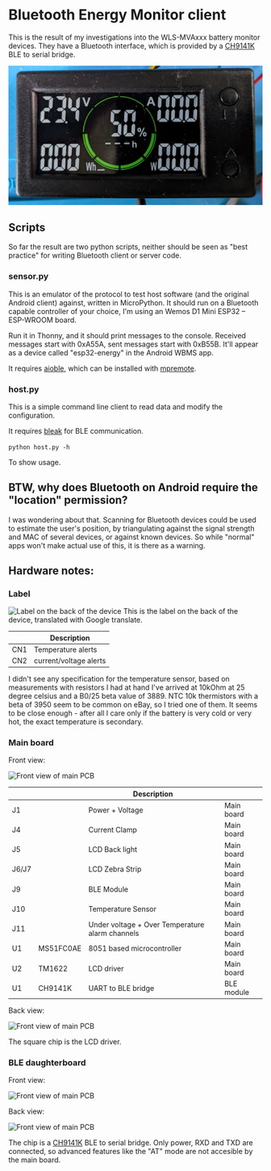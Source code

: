 # Bluetooth Energy Monitor client
This is the result of my investigations into the WLS-MVAxxx battery monitor devices. They have a Bluetooth interface, which is provided by a [CH9141K](https://www.wch-ic.com/products/CH9141.html) BLE to serial bridge.

![Front view of module](img/Module.jpg)

## Scripts
So far the result are two python scripts, neither should be seen as "best practice" for writing Bluetooth client or server code.

### sensor.py
This is an emulator of the protocol to test host software (and the original Android client) against, written in MicroPython. It should run on a Bluetooth capable controller of your choice, I'm using an Wemos D1 Mini ESP32 – ESP-WROOM board.

Run it in Thonny, and it should print messages to the console. Received messages start with 0xA55A, sent messages start with 0xB55B. It'll appear as a device called "esp32-energy" in the Android WBMS app.

It requires [aioble](https://github.com/micropython/micropython-lib/tree/master/micropython/bluetooth/aioble), which can be installed with [mpremote](https://docs.micropython.org/en/latest/reference/mpremote.html).

### host.py
This is a simple command line client to read data and modify the configuration.

It requires [bleak](https://github.com/hbldh/bleak) for BLE communication.

```python host.py -h```

To show usage.

## BTW, why does Bluetooth on Android require the "location" permission?
I was wondering about that. Scanning for Bluetooth devices could be used to estimate the user's position, by triangulating
against the signal strength and MAC of several devices, or against known devices. So while "normal" apps won't make actual 
use of this, it is there as a warning.

## Hardware notes:

### Label
![Label on the back of the device](img/label_eng.jpg)
This is the label on the back of the device, translated with Google translate.

|    |Description            |
|----|-----------------------|
|CN1 |Temperature alerts     |
|CN2 |current/voltage alerts |

I didn't see any specification for the temperature sensor, based on measurements with resistors I had at hand I've arrived at 10kOhm at 25 degree celsius and a B0/25 beta value of 3889. 
NTC 10k thermistors with a beta of 3950 seem to be common on eBay, so I tried one of them. It seems to be close enough - after all I care only if the battery is very cold or very hot, 
the exact temperature is secondary.

### Main board
Front view:

![Front view of main PCB](img/Main_Front.jpg)

|     |         |Description                                      |              |
|-----|---------|-------------------------------------------------|--------------|
|J1   |         |Power + Voltage                                  |Main board    |
|J4   |         |Current Clamp                                    |Main board    |
|J5   |         |LCD Back light                                   |Main board    |
|J6/J7|         |LCD Zebra Strip                                  |Main board    |
|J9   |         |BLE Module                                       |Main board    |
|J10  |         |Temperature Sensor                               |Main board    |
|J11  |         |Under voltage + Over Temperature alarm channels  |Main board    |
|U1   |MS51FC0AE|8051 based microcontroller                       |Main board    |
|U2   |TM1622   |LCD driver                                       |Main board    |
|U1   |CH9141K  |UART to BLE bridge                               |BLE module    |

Back view:

![Front view of main PCB](img/Main_Back.jpg)

The square chip is the LCD driver.

### BLE daughterboard
Front view:

![Front view of main PCB](img/BLE_Front.jpg)

Back view:

![Front view of main PCB](img/BLE_Back.jpg)

The chip is a [CH9141K](https://www.wch-ic.com/products/CH9141.html) BLE to serial bridge. Only power, RXD and TXD are connected, so advanced features like the "AT" mode are not accesible by the main board.
